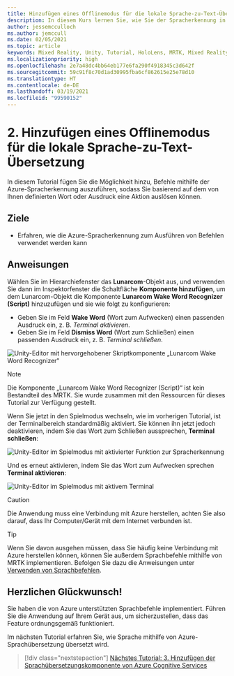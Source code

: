 ```yaml
---
title: Hinzufügen eines Offlinemodus für die lokale Sprache-zu-Text-Übersetzung
description: In diesem Kurs lernen Sie, wie Sie der Spracherkennung in Mixed-Reality-Anwendungen den Offlinemodus für die lokale Übersetzung hinzufügen.
author: jessemcculloch
ms.author: jemccull
ms.date: 02/05/2021
ms.topic: article
keywords: Mixed Reality, Unity, Tutorial, HoloLens, MRTK, Mixed Reality Toolkit, UWP, Azure Spatial Anchors, Spracherkennung, Windows 10
ms.localizationpriority: high
ms.openlocfilehash: 2e7a48dc4bb64eb177e6fa290f4918345c3d642f
ms.sourcegitcommit: 59c91f8c70d1ad30995fba6cf862615e25e78d10
ms.translationtype: HT
ms.contentlocale: de-DE
ms.lasthandoff: 03/19/2021
ms.locfileid: "99590152"
---
```

# <a name="2-adding-an-offline-mode-for-local-speech-to-text-translation"></a>2. Hinzufügen eines Offlinemodus für die lokale Sprache-zu-Text-Übersetzung

In diesem Tutorial fügen Sie die Möglichkeit hinzu, Befehle mithilfe der Azure-Spracherkennung auszuführen, sodass Sie basierend auf dem von Ihnen definierten Wort oder Ausdruck eine Aktion auslösen können.

## <a name="objectives"></a>Ziele

* Erfahren, wie die Azure-Spracherkennung zum Ausführen von Befehlen verwendet werden kann

## <a name="instructions"></a>Anweisungen

Wählen Sie im Hierarchiefenster das **Lunarcom**-Objekt aus, und verwenden Sie dann im Inspektorfenster die Schaltfläche **Komponente hinzufügen**, um dem Lunarcom-Objekt die Komponente **Lunarcom Wake Word Recognizer (Script)** hinzuzufügen und sie wie folgt zu konfigurieren:

* Geben Sie im Feld **Wake Word** (Wort zum Aufwecken) einen passenden Ausdruck ein, z. B. _Terminal aktivieren_.
* Geben Sie im Feld **Dismiss Word** (Wort zum Schließen) einen passenden Ausdruck ein, z. B. _Terminal schließen_.

![Unity-Editor mit hervorgehobener Skriptkomponente „Lunarcom Wake Word Recognizer“](images/mrlearning-speech/tutorial2-section1-step1-1.png)

> [!NOTE]
> Die Komponente „Lunarcom Wake Word Recognizer (Script)“ ist kein Bestandteil des MRTK. Sie wurde zusammen mit den Ressourcen für dieses Tutorial zur Verfügung gestellt.

Wenn Sie jetzt in den Spielmodus wechseln, wie im vorherigen Tutorial, ist der Terminalbereich standardmäßig aktiviert. Sie können ihn jetzt jedoch deaktivieren, indem Sie das Wort zum Schließen aussprechen, **Terminal schließen**:

![Unity-Editor im Spielmodus mit aktivierter Funktion zur Spracherkennung](images/mrlearning-speech/tutorial2-section1-step1-2.png)

Und es erneut aktivieren, indem Sie das Wort zum Aufwecken sprechen **Terminal aktivieren**:

![Unity-Editor im Spielmodus mit aktivem Terminal](images/mrlearning-speech/tutorial2-section1-step1-3.png)

> [!CAUTION]
> Die Anwendung muss eine Verbindung mit Azure herstellen, achten Sie also darauf, dass Ihr Computer/Gerät mit dem Internet verbunden ist.

> [!TIP]
> Wenn Sie davon ausgehen müssen, dass Sie häufig keine Verbindung mit Azure herstellen können, können Sie außerdem Sprachbefehle mithilfe von MRTK implementieren. Befolgen Sie dazu die Anweisungen unter [Verwenden von Sprachbefehlen](mr-learning-base-09.md).

## <a name="congratulations"></a>Herzlichen Glückwunsch!

Sie haben die von Azure unterstützten Sprachbefehle implementiert. Führen Sie die Anwendung auf Ihrem Gerät aus, um sicherzustellen, dass das Feature ordnungsgemäß funktioniert.

Im nächsten Tutorial erfahren Sie, wie Sprache mithilfe von Azure-Sprachübersetzung übersetzt wird.

> [!div class="nextstepaction"]
> [Nächstes Tutorial: 3. Hinzufügen der Sprachübersetzungskomponente von Azure Cognitive Services](mrlearning-speechSDK-ch3.md)
